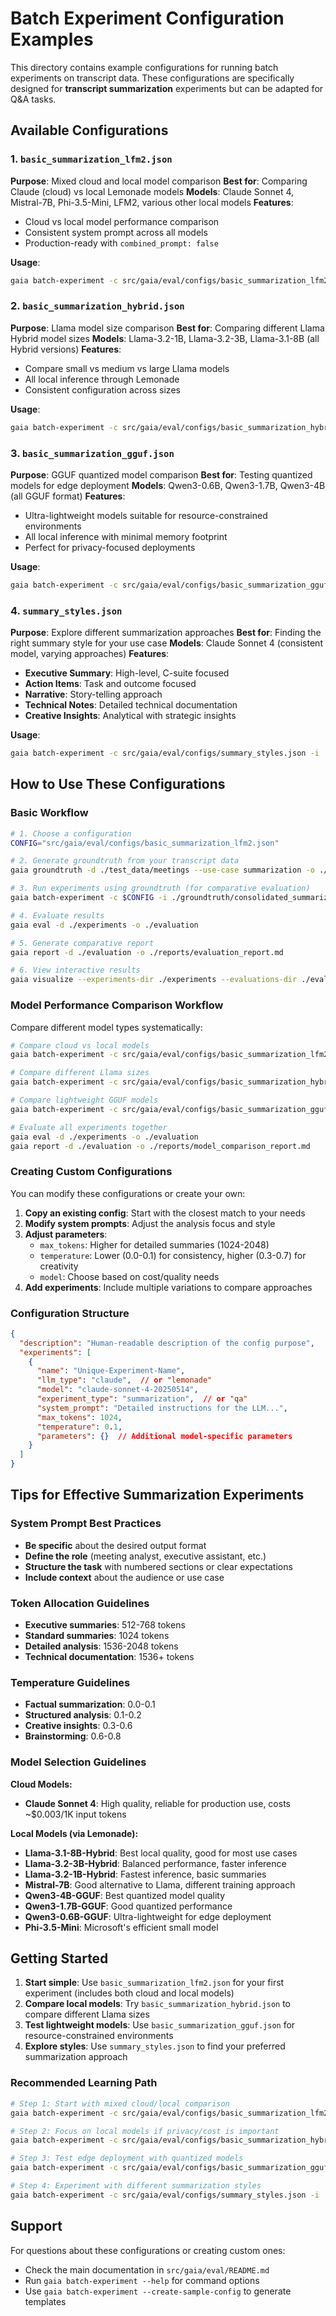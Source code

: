 # Batch Experiment Configuration Examples

This directory contains example configurations for running batch experiments on transcript data. These configurations are specifically designed for **transcript summarization** experiments but can be adapted for Q&A tasks.

## Available Configurations

### 1. `basic_summarization_lfm2.json`
**Purpose**: Mixed cloud and local model comparison
**Best for**: Comparing Claude (cloud) vs local Lemonade models
**Models**: Claude Sonnet 4, Mistral-7B, Phi-3.5-Mini, LFM2, various other local models
**Features**:
- Cloud vs local model performance comparison
- Consistent system prompt across all models
- Production-ready with `combined_prompt: false`

**Usage**:
```bash
gaia batch-experiment -c src/gaia/eval/configs/basic_summarization_lfm2.json -i ./groundtruth/consolidated_summarization_groundtruth.json -o ./experiments
```

### 2. `basic_summarization_hybrid.json`
**Purpose**: Llama model size comparison
**Best for**: Comparing different Llama Hybrid model sizes
**Models**: Llama-3.2-1B, Llama-3.2-3B, Llama-3.1-8B (all Hybrid versions)
**Features**:
- Compare small vs medium vs large Llama models
- All local inference through Lemonade
- Consistent configuration across sizes

**Usage**:
```bash
gaia batch-experiment -c src/gaia/eval/configs/basic_summarization_hybrid.json -i ./groundtruth/consolidated_summarization_groundtruth.json -o ./experiments
```

### 3. `basic_summarization_gguf.json`
**Purpose**: GGUF quantized model comparison
**Best for**: Testing quantized models for edge deployment
**Models**: Qwen3-0.6B, Qwen3-1.7B, Qwen3-4B (all GGUF format)
**Features**:
- Ultra-lightweight models suitable for resource-constrained environments
- All local inference with minimal memory footprint
- Perfect for privacy-focused deployments

**Usage**:
```bash
gaia batch-experiment -c src/gaia/eval/configs/basic_summarization_gguf.json -i ./groundtruth/consolidated_summarization_groundtruth.json -o ./experiments
```

### 4. `summary_styles.json`
**Purpose**: Explore different summarization approaches
**Best for**: Finding the right summary style for your use case
**Models**: Claude Sonnet 4 (consistent model, varying approaches)
**Features**:
- **Executive Summary**: High-level, C-suite focused
- **Action Items**: Task and outcome focused
- **Narrative**: Story-telling approach
- **Technical Notes**: Detailed technical documentation
- **Creative Insights**: Analytical with strategic insights

**Usage**:
```bash
gaia batch-experiment -c src/gaia/eval/configs/summary_styles.json -i ./groundtruth/consolidated_summarization_groundtruth.json -o ./experiments
```

## How to Use These Configurations

### Basic Workflow
```bash
# 1. Choose a configuration
CONFIG="src/gaia/eval/configs/basic_summarization_lfm2.json"

# 2. Generate groundtruth from your transcript data
gaia groundtruth -d ./test_data/meetings --use-case summarization -o ./groundtruth

# 3. Run experiments using groundtruth (for comparative evaluation)
gaia batch-experiment -c $CONFIG -i ./groundtruth/consolidated_summarization_groundtruth.json -o ./experiments

# 4. Evaluate results 
gaia eval -d ./experiments -o ./evaluation

# 5. Generate comparative report
gaia report -d ./evaluation -o ./reports/evaluation_report.md

# 6. View interactive results
gaia visualize --experiments-dir ./experiments --evaluations-dir ./evaluation
```

### Model Performance Comparison Workflow
Compare different model types systematically:

```bash
# Compare cloud vs local models
gaia batch-experiment -c src/gaia/eval/configs/basic_summarization_lfm2.json -i ./groundtruth/consolidated_summarization_groundtruth.json -o ./experiments

# Compare different Llama sizes
gaia batch-experiment -c src/gaia/eval/configs/basic_summarization_hybrid.json -i ./groundtruth/consolidated_summarization_groundtruth.json -o ./experiments

# Compare lightweight GGUF models
gaia batch-experiment -c src/gaia/eval/configs/basic_summarization_gguf.json -i ./groundtruth/consolidated_summarization_groundtruth.json -o ./experiments

# Evaluate all experiments together
gaia eval -d ./experiments -o ./evaluation
gaia report -d ./evaluation -o ./reports/model_comparison_report.md
```

### Creating Custom Configurations

You can modify these configurations or create your own:

1. **Copy an existing config**: Start with the closest match to your needs
2. **Modify system prompts**: Adjust the analysis focus and style
3. **Adjust parameters**:
   - `max_tokens`: Higher for detailed summaries (1024-2048)
   - `temperature`: Lower (0.0-0.1) for consistency, higher (0.3-0.7) for creativity
   - `model`: Choose based on cost/quality needs
4. **Add experiments**: Include multiple variations to compare approaches

### Configuration Structure

```json
{
  "description": "Human-readable description of the config purpose",
  "experiments": [
    {
      "name": "Unique-Experiment-Name",
      "llm_type": "claude",  // or "lemonade"
      "model": "claude-sonnet-4-20250514",
      "experiment_type": "summarization",  // or "qa"
      "system_prompt": "Detailed instructions for the LLM...",
      "max_tokens": 1024,
      "temperature": 0.1,
      "parameters": {}  // Additional model-specific parameters
    }
  ]
}
```

## Tips for Effective Summarization Experiments

### System Prompt Best Practices
- **Be specific** about the desired output format
- **Define the role** (meeting analyst, executive assistant, etc.)
- **Structure the task** with numbered sections or clear expectations
- **Include context** about the audience or use case

### Token Allocation Guidelines
- **Executive summaries**: 512-768 tokens
- **Standard summaries**: 1024 tokens
- **Detailed analysis**: 1536-2048 tokens
- **Technical documentation**: 1536+ tokens

### Temperature Guidelines
- **Factual summarization**: 0.0-0.1
- **Structured analysis**: 0.1-0.2
- **Creative insights**: 0.3-0.6
- **Brainstorming**: 0.6-0.8

### Model Selection Guidelines

**Cloud Models:**
- **Claude Sonnet 4**: High quality, reliable for production use, costs ~$0.003/1K input tokens

**Local Models (via Lemonade):**
- **Llama-3.1-8B-Hybrid**: Best local quality, good for most use cases
- **Llama-3.2-3B-Hybrid**: Balanced performance, faster inference
- **Llama-3.2-1B-Hybrid**: Fastest inference, basic summaries
- **Mistral-7B**: Good alternative to Llama, different training approach
- **Qwen3-4B-GGUF**: Best quantized model quality
- **Qwen3-1.7B-GGUF**: Good quantized performance
- **Qwen3-0.6B-GGUF**: Ultra-lightweight for edge deployment
- **Phi-3.5-Mini**: Microsoft's efficient small model

## Getting Started

1. **Start simple**: Use `basic_summarization_lfm2.json` for your first experiment (includes both cloud and local models)
2. **Compare local models**: Try `basic_summarization_hybrid.json` to compare different Llama sizes
3. **Test lightweight models**: Use `basic_summarization_gguf.json` for resource-constrained environments
4. **Explore styles**: Use `summary_styles.json` to find your preferred summarization approach

### Recommended Learning Path
```bash
# Step 1: Start with mixed cloud/local comparison
gaia batch-experiment -c src/gaia/eval/configs/basic_summarization_lfm2.json -i ./groundtruth/consolidated_summarization_groundtruth.json -o ./experiments

# Step 2: Focus on local models if privacy/cost is important
gaia batch-experiment -c src/gaia/eval/configs/basic_summarization_hybrid.json -i ./groundtruth/consolidated_summarization_groundtruth.json -o ./experiments

# Step 3: Test edge deployment with quantized models
gaia batch-experiment -c src/gaia/eval/configs/basic_summarization_gguf.json -i ./groundtruth/consolidated_summarization_groundtruth.json -o ./experiments

# Step 4: Experiment with different summarization styles
gaia batch-experiment -c src/gaia/eval/configs/summary_styles.json -i ./groundtruth/consolidated_summarization_groundtruth.json -o ./experiments
```

## Support

For questions about these configurations or creating custom ones:
- Check the main documentation in `src/gaia/eval/README.md`
- Run `gaia batch-experiment --help` for command options
- Use `gaia batch-experiment --create-sample-config` to generate templates